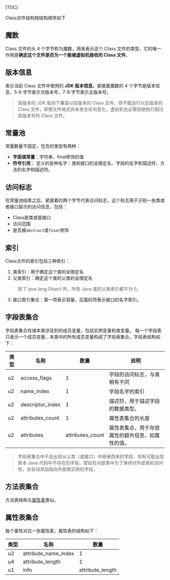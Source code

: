 [TOC]

Class文件结构按结构顺序如下
## 魔数
Class 文件的头 4 个字节称为魔数，用来表示这个 Class 文件的类型，它的唯一作用是**确定这个文件是否为一个能被虚拟机接收的 Class 文件**。
## 版本信息
表示当前 Class 文件中使用的 **JDK 版本信息**。紧接着魔数的 4 个字节是版本信息，5-6 字节表示次版本号，7-8 字节表示主版本号。
> 高版本的 JDK 能向下兼容以前版本的 Class 文件，但不能运行以后版本的 Class 文件，即使文件格式并未发生任何变化，虚拟机也必需拒绝执行超过其版本号的 Class 文件。
## 常量池
常量数量不固定，包含的类型有两种：
* **字面值常量**：字符串、final修饰的值
* **符号引用**： 定义的各种名字：类和接口的全限定名、字段的名字和描述符、方法的名字和描述符。
## 访问标志
在常量池结束之后，紧接着的两个字节代表访问标志，这个标志用于识别一些类或者接口层次的访问信息，包括：
* Class是类或是接口
* 访问范围
* 是否被`abstract`或`final`修饰
## 索引
Class文件的索引包括三种索引：
1. 类索引：用于确定这个类的全限定名
2. 父类索引：确定这个类的父类的全限定名
>除了 java.lang.Object 外，所有 Java 类的父类索引都不为 0。

3. 接口索引集合：第一项表示容量，后面的项表示接口的名字索引。
## 字段表集合
字段表集合存储本类涉及到的成员变量，包括实例变量和类变量。
每一个字段表只表示一个成员变量，本类中的所有成员变量构成了字段表集合。字段表结构如下：

| 类型 | 名称 | 数量  | 说明   |
| ---- | ---------------- | ---------- | -------- |
| u2  | access_flags | 1 | 字段的访问标志，与类稍有不同 |
| u2 | name_index  | 1 | 字段名字的索引  |
| u2 | descriptor_index | 1   | 描述符，用于描述字段的数据类型。|
| u2| attributes_count | 1 | 属性表集合的长度|
| u2 | attributes | attributes_count | 属性表集合，用于存放属性的额外信息，如属性的值。   |
>字段表集合中不会出现从父类（或接口）中继承而来的字段，但有可能出现原本 Java 代码中不存在的字段，譬如在内部类中为了保持对外部类的访问性，会自动添加指向外部类实例的字段。
## 方法表集合
方法表结构与[属性表](Class文件结构#属性表集合)类似。

## 属性表集合
每个属性对应一张属性表，属性表的结构如下：

| 类型 | 名称                 | 数量             |
| ---- | -------------------- | ---------------- |
| u2   | attribute_name_index | 1                |
| u4   | attribute_length     | 1                |
| u1   | info                 | attribute_length |
